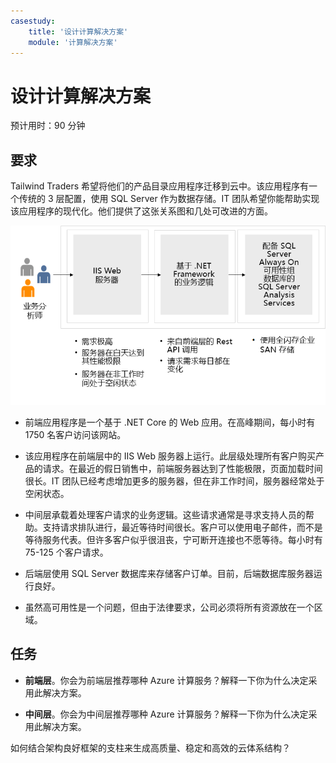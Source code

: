 ```yaml
---
casestudy:
    title: '设计计算解决方案'
    module: '计算解决方案'
---
```


# 设计计算解决方案

预计用时：90 分钟

## 要求

Tailwind Traders 希望将他们的产品目录应用程序迁移到云中。该应用程序有一个传统的 3 层配置，使用 SQL Server 作为数据存储。IT 团队希望你能帮助实现该应用程序的现代化。他们提供了这张关系图和几处可改进的方面。 

![计算体系结构](media/compute.png)

* 前端应用程序是一个基于 .NET Core 的 Web 应用。在高峰期间，每小时有 1750 名客户访问该网站。 

* 该应用程序在前端层中的 IIS Web 服务器上运行。此层级处理所有客户购买产品的请求。在最近的假日销售中，前端服务器达到了性能极限，页面加载时间很长。IT 团队已经考虑增加更多的服务器，但在非工作时间，服务器经常处于空闲状态。

* 中间层承载着处理客户请求的业务逻辑。这些请求通常是寻求支持人员的帮助。支持请求排队进行，最近等待时间很长。客户可以使用电子邮件，而不是等待服务代表。但许多客户似乎很沮丧，宁可断开连接也不愿等待。每小时有 75-125 个客户请求。 

* 后端层使用 SQL Server 数据库来存储客户订单。目前，后端数据库服务器运行良好。

* 虽然高可用性是一个问题，但由于法律要求，公司必须将所有资源放在一个区域。

## 任务

* **前端层**。你会为前端层推荐哪种 Azure 计算服务？解释一下你为什么决定采用此解决方案。 

* **中间层**。你会为中间层推荐哪种 Azure 计算服务？解释一下你为什么决定采用此解决方案。 

如何结合架构良好框架的支柱来生成高质量、稳定和高效的云体系结构？
